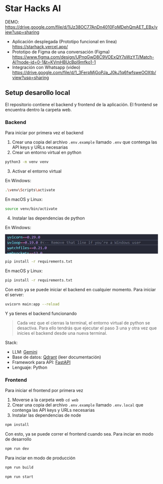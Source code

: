 # Star Hacks AI
DEMO: https://drive.google.com/file/d/1lJz38OC77AnDn4010FoMDehQmAET_EBx/view?usp=sharing

- Aplicación desplegada (Prototipo funcional en línea)
https://starhack.vercel.app/
- Prototipo de Figma de una conversación (Figma)
https://www.figma.com/design/UPnqGwD8C9VOExQY7sWzYT/Match-AI?node-id=0-1&t=KVmHBUcBpl9mfko1-1
- Integración con Whatsapp (video)
https://drive.google.com/file/d/1_3FerpMjGoPJa_J0kJ1q6fwfsweOOXtb/view?usp=sharing

## Setup desarollo local
El repositorio contiene el backend y frontend de la aplicación. El frontend se encuentra dentro la carpeta web. 
### Backend
Para iniciar por primera vez el backend
1. Crear una copia del archivo `.env.example` llamado `.env` que contenga las API keys y URLs necesarias
2. Crear un entorno virtual en python
```sh
python3 -m venv venv
```
3. Activar el entorno virtual

En Windows:
```sh
.\venv\Scripts\activate
```
En macOS y Linux:
```sh
source venv/bin/activate
```
4. Instalar las dependencias de python

En Windows:

![Descripción de la imagen](instruccion.jpg)
```sh
pip install -r requirements.txt
```
En macOS y Linux:
```sh
pip install -r requirements.txt
```
Con esto ya se puede iniciar el backend en cualquier momento. Para iniciar el server:
```sh
uvicorn main:app --reload
```
Y ya tienes el backend funcionando
> Cada vez que el cierras la terminal, el entorno virtual de python se desactiva. Para ello tendrás que ejecutar el paso 3 una y otra vez que inicies el backend desde una nueva terminal.

Stack:
- LLM: [Gemini](https://ai.google.dev/gemini-api/docs/get-started/python)
- Base de datos: [Qdrant](https://qdrant.tech/documentation/) (leer documentación)
- Framework para API: [FastAPI](https://qdrant.tech/documentation/)
- Lenguaje: Python

### Frontend
Para iniciar el frontend por primera vez
1. Moverse a la carpeta web `cd web`
2. Crear una copia del archivo `.env.example` llamado `.env.local` que contenga las API keys y URLs necesarias
3. Instalar las dependencias de node 
```sh
npm install
```
Con esto, ya se puede correr el frontend cuando sea. 
Para inciar en modo de desarrollo
```sh
npm run dev
```
Para inciar en modo de producción
```sh
npm run build
```
```sh
npm run start
```
